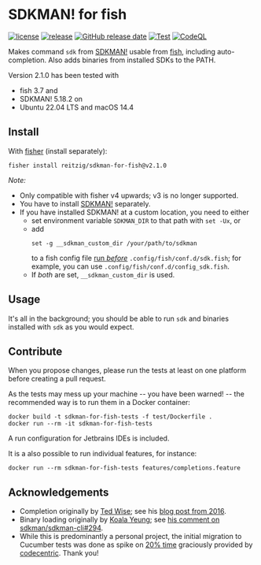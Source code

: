 # SDKMAN! for fish

[![license](https://img.shields.io/github/license/reitzig/sdkman-for-fish.svg)](https://github.com/reitzig/sdkman-for-fish/blob/main/LICENSE)
[![release](https://img.shields.io/github/release/reitzig/sdkman-for-fish.svg)](https://github.com/reitzig/sdkman-for-fish/releases/latest)
[![GitHub release date](https://img.shields.io/github/release-date/reitzig/sdkman-for-fish.svg)](https://github.com/reitzig/sdkman-for-fish/releases)
[![Test](https://github.com/reitzig/sdkman-for-fish/workflows/Tests/badge.svg?branch=main&event=push)](https://github.com/reitzig/sdkman-for-fish/actions?query=workflow%3ATests+branch%3Amain+event%3Apush++)
[![CodeQL](https://github.com/reitzig/sdkman-for-fish/actions/workflows/codeql.yml/badge.svg)](https://github.com/reitzig/sdkman-for-fish/actions/workflows/codeql.yml)

Makes command `sdk` from [SDKMAN!] usable from [fish], including auto-completion.
Also adds binaries from installed SDKs to the PATH.

Version 2.1.0 has been tested with 

 - fish 3.7 and 
 - SDKMAN! 5.18.2 on
 - Ubuntu 22.04 LTS and macOS 14.4

## Install

With [fisher] (install separately):

```
fisher install reitzig/sdkman-for-fish@v2.1.0
```

_Note:_ 

 - Only compatible with fisher v4 upwards; v3 is no longer supported.
 - You have to install [SDKMAN!] separately.
 - If you have installed SDKMAN! at a custom location, you need to either
   - set environment variable `SDKMAN_DIR` to that path with `set -Ux`, or 
   - add
     ```fish
     set -g __sdkman_custom_dir /your/path/to/sdkman
     ```
     to a fish config file
       [run _before_](https://fishshell.com/docs/current/language.html#configuration-files)
     `.config/fish/conf.d/sdk.fish`;
     for example, you can use `.config/fish/conf.d/config_sdk.fish`.
   - If _both_ are set, `__sdkman_custom_dir` is used.

## Usage

It's all in the background; you should be able to run `sdk` and
binaries installed with `sdk` as you would expect.

## Contribute

When you propose changes, 
please run the tests at least on one platform before creating a pull request.

As the tests may mess up your machine
-- you have been warned! -- 
the recommended way is to run them in a Docker container:

```fish
docker build -t sdkman-for-fish-tests -f test/Dockerfile .
docker run --rm -it sdkman-for-fish-tests
```

A run configuration for Jetbrains IDEs is included.

It is a also possible to run individual features, for instance:

```fish
docker run --rm sdkman-for-fish-tests features/completions.feature
```

## Acknowledgements

 * Completion originally by [Ted Wise](https://github.com/ctwise); see his
     [blog post from 2016](http://tedwise.com/2016/02/26/using-sdkman-with-the-fish-shell).
 * Binary loading originally by [Koala Yeung](https://github.com/yookoala);
     see [his comment on sdkman/sdkman-cli#294](https://github.com/sdkman/sdkman-cli/issues/294#issuecomment-318252058).
 * While this is predominantly a personal project,
   the initial migration to Cucumber tests was done as spike on
     [20% time](https://en.wikipedia.org/wiki/20%25_Project) 
   graciously provided by 
     [codecentric](https://codecentric.de).
   Thank you!

[SDKMAN!]: https://github.com/sdkman/sdkman-cli
[fish]: https://fishshell.com/
[fisher]: https://github.com/jorgebucaran/fisher
